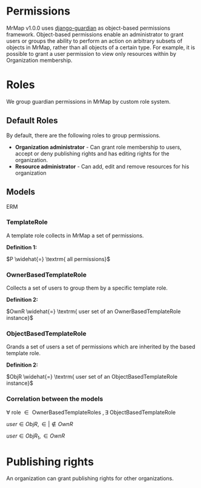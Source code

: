 # Permissions

MrMap v1.0.0 uses [django-guardian](https://github.com/django-guardian/django-guardian) as object-based permissions framework. Object-based permissions enable an administrator to grant users or groups the ability to perform an action on arbitrary subsets of objects in MrMap, rather than all objects of a certain type. For example, it is possible to grant a user permission to view only resources within by Organization membership.

# Roles
We group guardian permissions in MrMap by custom role system.

## Default Roles
By default, there are the following roles to group permissions.

* **Organization administrator** - Can grant role membership to users, accept or deny publishing rights and has editing rights for the organization.
* **Resource administrator** - Can add, edit and remove resources for his organization

## Models
ERM

### TemplateRole
A template role collects in MrMap a set of permissions. 

**Definition 1:** 
 
$P \widehat{=}  \textrm{ all permissions}$

### OwnerBasedTemplateRole
Collects a set of users to group them by a specific template role.

**Definition 2:**

$OwnR \widehat{=} \textrm{ user set of an OwnerBasedTemplateRole instance}$

### ObjectBasedTemplateRole
Grands a set of users a set of permissions which are inherited by the based template role.

**Definition 2:** 

$ObjR \widehat{=} \textrm{ user set of an ObjectBasedTemplateRole instance}$

### Correlation between the models

$\forall \textrm{ role } \in \textrm{ OwnerBasedTemplateRoles }, \exists \textrm{ ObjectBasedTemplateRole}$

$user \in ObjR, \in | \notin OwnR$

$user \in ObjR_{1}, \in OwnR$

# Publishing rights
An organization can grant publishing rights for other organizations.

